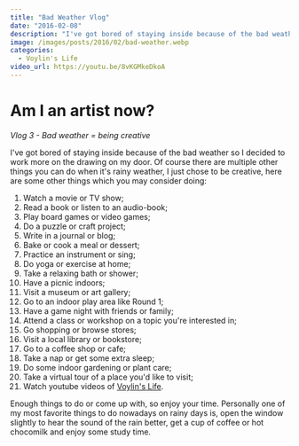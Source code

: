 ```yaml
---
title: "Bad Weather Vlog"
date: "2016-02-08"
description: "I've got bored of staying inside because of the bad weather so I decided to work more on the drawing on my door. Of course there are multiple other things you can do when it's rainy weather, I just chose to be creative, here are some other things which you may consider doing."
image: /images/posts/2016/02/bad-weather.webp
categories:
  - Voylin's Life
video_url: https://youtu.be/8vKGMkeDkoA
---
```


# Am I an artist now?

*Vlog 3 - Bad weather = being creative*

I've got bored of staying inside because of the bad weather so I decided to work more on the drawing on my door. Of course there are multiple other things you can do when it's rainy weather, I just chose to be creative, here are some other things which you may consider doing:

1. Watch a movie or TV show;
1. Read a book or listen to an audio-book;
1. Play board games or video games;
1. Do a puzzle or craft project;
1. Write in a journal or blog;
1. Bake or cook a meal or dessert;
1. Practice an instrument or sing;
1. Do yoga or exercise at home;
1. Take a relaxing bath or shower;
1. Have a picnic indoors;
1. Visit a museum or art gallery;
1. Go to an indoor play area like Round 1;
1. Have a game night with friends or family;
1. Attend a class or workshop on a topic you're interested in;
1. Go shopping or browse stores;
1. Visit a local library or bookstore;
1. Go to a coffee shop or cafe;
1. Take a nap or get some extra sleep;
1. Do some indoor gardening or plant care;
1. Take a virtual tour of a place you'd like to visit;
1. Watch youtube videos of [Voylin's Life](https://youtube.com/voylin).

Enough things to do or come up with, so enjoy your time. Personally one of my most favorite things to do nowadays on rainy days is, open the window slightly to hear the sound of the rain better, get a cup of coffee or hot chocomilk and enjoy some study time.